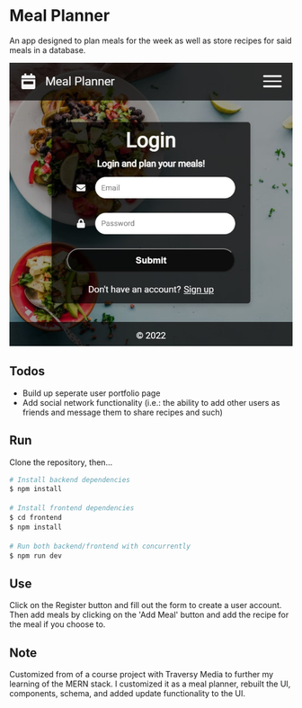 # Meal Planner
An app designed to plan meals for the week as well as store recipes for said meals in a database.

![App Screenshot](frontend/public/screenshot.jpg)

## Todos
- Build up seperate user portfolio page
- Add social network functionality (i.e.: the ability to add other users as friends and message them to share recipes and such)

## Run
Clone the repository, then...
```bash
# Install backend dependencies
$ npm install

# Install frontend dependencies
$ cd frontend
$ npm install

# Run both backend/frontend with concurrently
$ npm run dev
```

## Use
Click on the Register button and fill out the form to create a user account. Then add meals by clicking on the 'Add Meal' button and add the recipe for the meal if you choose to.

## Note
Customized from of a course project with Traversy Media to further my learning of the MERN stack. I customized it as a meal planner, rebuilt the UI, components, schema, and added update functionality to the UI.

